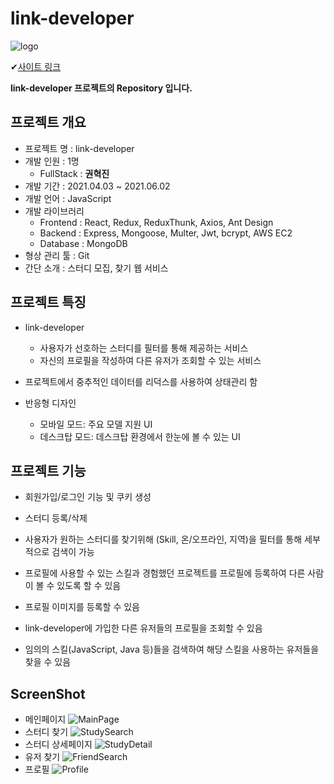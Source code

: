 # link-developer

![logo](ReadMeImage/625078.png)

✔[사이트 링크](http://3.16.138.36:5000)

**link-developer 프로젝트의 Repository 입니다.**

## 프로젝트 개요

- 프로젝트 명 : link-developer
- 개발 인원 : 1명
  - FullStack : **권혁진**
- 개발 기간 : 2021.04.03 ~ 2021.06.02
- 개발 언어 : JavaScript
- 개발 라이브러리
  - Frontend : React, Redux, ReduxThunk, Axios, Ant Design
  - Backend : Express, Mongoose, Multer, Jwt, bcrypt, AWS EC2
  - Database : MongoDB
- 형상 관리 툴 : Git
- 간단 소개 : 스터디 모집, 찾기 웹 서비스

## 프로젝트 특징

- link-developer

  - 사용자가 선호하는 스터디를 필터를 통해 제공하는 서비스
  - 자신의 프로필을 작성하여 다른 유저가 조회할 수 있는 서비스

- 프로젝트에서 중추적인 데이터를 리덕스를 사용하여 상태관리 함

- 반응형 디자인

  - 모바일 모드: 주요 모델 지원 UI
  - 데스크탑 모드: 데스크탑 환경에서 한눈에 볼 수 있는 UI

## 프로젝트 기능

- 회원가입/로그인 기능 및 쿠키 생성

- 스터디 등록/삭제

- 사용자가 원하는 스터디를 찾기위해 (Skill, 온/오프라인, 지역)을 필터를 통해 세부적으로 검색이 가능

- 프로필에 사용할 수 있는 스킬과 경험했던 프로젝트를 프로필에 등록하여 다른 사람이 볼 수 있도록 할 수 있음

- 프로필 이미지를 등록할 수 있음

- link-developer에 가입한 다른 유저들의 프로필을 조회할 수 있음

- 임의의 스킬(JavaScript, Java 등)들을 검색하여 해당 스킬을 사용하는 유저들을 찾을 수 있음

## ScreenShot
- 메인페이지
![MainPage](ReadMeImage/mainPage.png)
- 스터디 찾기
![StudySearch](ReadMeImage/StudySearch.png)
- 스터디 상세페이지
![StudyDetail](ReadMeImage/StudyDetail.png)
- 유저 찾기
![FriendSearch](ReadMeImage/FriendSearch.png)
- 프로필
![Profile](ReadMeImage/Profile.png)
